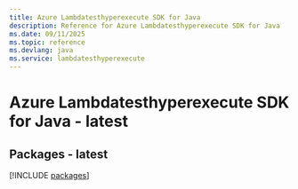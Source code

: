```yaml
---
title: Azure Lambdatesthyperexecute SDK for Java
description: Reference for Azure Lambdatesthyperexecute SDK for Java
ms.date: 09/11/2025
ms.topic: reference
ms.devlang: java
ms.service: lambdatesthyperexecute
---
```

# Azure Lambdatesthyperexecute SDK for Java - latest
## Packages - latest
[!INCLUDE [packages](lambdatesthyperexecute-index.md)]